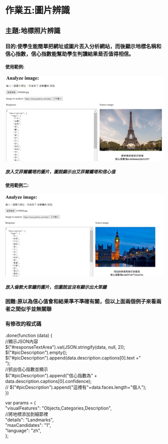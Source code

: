 # 作業五:圖片辨識
## 主題:地標照片辨識
### 目的:使學生能簡單把網址或圖片丟入分析網站，而後顯示地標名稱和信心指數，信心指數能幫助學生判讀結果是否值得相信。  
#### 使用範例:  
![hw5-1](https://github.com/rin693350/LAT/blob/7e30710d813d626f2e0975f318748fccbdc0a44c/hw5_1.jpg)  
##### *放入艾菲爾鐵塔的圖片，圖說顯示出艾菲爾鐵塔和信心值* 
#### 使用範例二:  
![hw5-2](https://github.com/rin693350/LAT/blob/8afcece95c0e89405d6ab0d631cee3cd96752f2a/hw5_2.jpg)  
##### *放入倫敦大笨鐘的圖片，但圖說並沒有顯示出大笨鐘*
### 困難:原以為信心值會和結果準不準確有關，但以上面兩個例子來看兩者之間似乎並無關聯  
### 有修改的程式碼  
.done(function (data) {  
            //顯示JSON內容  
            $("#responseTextArea").val(JSON.stringify(data, null, 2));  
            $("#picDescription").empty();    
            $("#picDescription").append(data.description.captions[0].text +"<br>");  
            //抓出信心指數並顯示  
            $("#picDescription").append("信心指數為" + data.description.captions[0].confidence);  
            // $("#picDescription").append("這裡有"+data.faces.length+"個人");  
            })  
            
var params = {  
         "visualFeatures": "Objects,Categories,Description",  
         //將地標添加到細節裡  
         "details": "Landmarks",  
         "maxCandidates": "1",  
        "language": "zh",  
    };  
    


